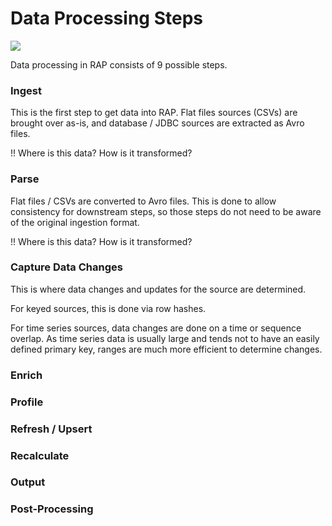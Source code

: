 # Data Processing Steps

![](../../.gitbook/assets/2.0-process-steps.jpg)

Data processing in RAP consists of 9 possible steps.

### Ingest

This is the first step to get data into RAP.  Flat files sources \(CSVs\) are brought over as-is, and database / JDBC sources are extracted as Avro files.

!! Where is this data? How is it transformed?

### Parse

Flat files / CSVs are converted to Avro files.  This is done to allow consistency for downstream steps, so those steps do not need to be aware of the original ingestion format.

!! Where is this data? How is it transformed?

### Capture Data Changes

This is where data changes and updates for the source are determined.

For keyed sources, this is done via row hashes.

For time series sources, data changes are done on a time or sequence overlap.  As time series data is usually large and tends not to have an easily defined primary key, ranges are much more efficient to determine changes.

### Enrich

### Profile

### Refresh / Upsert

### Recalculate

### Output

### Post-Processing

